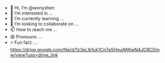 - 👋 Hi, I’m @wonyshen
- 👀 I’m interested in ...
- 🌱 I’m currently learning ...
- 💞️ I’m looking to collaborate on ...
- 📫 How to reach me ...
- 😄 Pronouns: ...
- ⚡ Fun fact: ...
https://drive.google.com/file/d/1z3eLlb1uk1Cn7aSHnuiMjKwN4JCRCDmw/view?usp=drive_link
<!---
wonyshen/wonyshen is a ✨ special ✨ repository because its `README.md` (this file) appears on your GitHub profile.
You can click the Preview link to take a look at your changes.
--->
